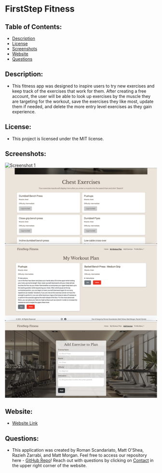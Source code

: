# FirstStep Fitness

## Table of Contents:
- [Description](#description)
- [License](#license)
- [Screenshots](#screenshots)
- [Website](#website)
- [Questions](#questions)


## Description:
- This fitness app was designed to inspire users to try new exercises and keep track of the exercises that work for them. After creating a free account, the user will be able to look up exercises by the muscle they are targeting for the workout, save the exercises they like most, update them if needed, and delete the more entry level exercises as they gain experience.

  
## License:
- This project is licensed under the MIT license.


## Screenshots:
![Screenshot 1](/client/public/images/LandingPage.png)
![Screenshot 2](/client/public/images/ExerciseSearch.png)
![Screenshot 3](/client/public/images/UserDashboard.png)
![Screenshot 4](/client/public/images/AddAnExercise.png)


## Website:
- [Website Link](https://firststep-fitness.onrender.com/)


## Questions:
- This application was created by Roman Scandariato, Matt O'Shea, Razieh Zarrabi, and Matt Morgan. Feel free to access our repository here - [GitHub Repo](https://github.com/RomanScandariato/FirstStep_Fitness)! Reach out with questions by clicking on [Contact](https://firststep-fitness.onrender.com/contact) in the upper right corner of the website.